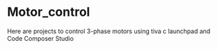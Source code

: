 # Motor_control
Here are projects to control 3-phase motors using tiva c launchpad and Code Composer Studio
